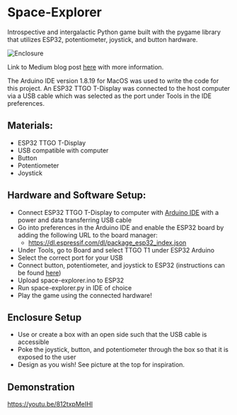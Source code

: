 # Space-Explorer
Introspective and intergalactic Python game built with the pygame library that utilizes ESP32, potentiometer, joystick, and button hardware.

![Enclosure](https://user-images.githubusercontent.com/60529049/159200595-6b7e5fe0-15ae-4ebb-ac9e-38d288315d3e.jpg)

Link to Medium blog post [here](https://medium.com/@ambermildenhall/interactive-devices-space-explorer-game-2bf27f321ce0) with more information.

The Arduino IDE version 1.8.19 for MacOS was used to write the code for this project. An ESP32 TTGO T-Display was connected to the host computer via a USB cable which was selected as the port under Tools in the IDE preferences. 

## Materials:
- ESP32 TTGO T-Display
- USB compatible with computer
- Button
- Potentiometer
- Joystick

## Hardware and Software Setup:
- Connect ESP32 TTGO T-Display to computer with [Arduino IDE](https://www.arduino.cc/en/software) with a power and data transferring USB cable
- Go into preferences in the Arduino IDE and enable the ESP32 board by adding the following URL to the board manager:
  - https://dl.espressif.com/dl/package_esp32_index.json
- Under Tools, go to Board and select TTGO T1 under ESP32 Arduino
- Select the correct port for your USB
- Connect button, potentiometer, and joystick to ESP32 (instructions can be found [here](https://docs.google.com/document/d/1T4hlk-eF1qglwRK2hx12-jN0KnyRpw9Z82uum1wyHaM/edit?usp=sharing))
- Upload space-explorer.ino to ESP32
- Run space-explorer.py in IDE of choice
- Play the game using the connected hardware!

## Enclosure Setup
- Use or create a box with an open side such that the USB cable is accessible
- Poke the joystick, button, and potentiometer through the box so that it is exposed to the user
- Design as you wish! See picture at the top for inspiration.

## Demonstration
https://youtu.be/812txpMeIHI
